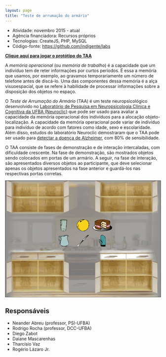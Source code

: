 ```yaml
---
layout: page
title: "Teste de arrumação do armário"
---
```


- Atividade: novembro 2015 - atual
- Agência financiadora: Recursos próprios
- Tecnologias: CreateJS, PHP, MySQL
- Código-fonte: <https://github.com/indigente/labs>

**[Clique aqui para jogar o protótipo do TAA](https://indigente.github.io/labs/taa-adulto)**

A *memória operacional* (ou *memória de trabalho*) é a capacidade que um indivíduo tem de reter informações por curtos períodos. É essa a memória que usamos, por exemplo, ao gravamos temporariamente um número de telefone antes de discá-lo. Uma das componentes dessa memória é a alça visuoespacial, que se refere à habilidade de processar informações sobre a disposição dos objetos no espaço.

O *Teste de Arrumação do Armário* (TAA) é um teste neuropsicológico desenvolvido no [Laboratório de Pesquisa em Neuropsicologia Clínica e Cognitiva da UFBA (Neuroclic)](https://www.facebook.com/neuroclic/) que pode ser usado para avaliar a capacidade da memória operacional dos indivíduos para a alocação objeto-localização. A capacidade da memória operacional pode variar de indivíduo para indivíduo de acordo com fatores como idade, sexo e escolaridade. Além disso, estudos do laboratório Neuroclic demostraram que o TAA pode ser usado para [detectar a doença de Alzheimer](http://www.pospsi.ufba.br/andr%E9a_tourinho.pdf), com 80% de sensibilidade.

O TAA consiste de fases de demonstração e de interação intercaladas, com dificuldade crescente. Na fase de demonstração, são mostrados objetos sendo colocados em portas de um armário. A seguir, na fase de interação, são apresentados diversos objetos ao participante, que deve selecionar apenas os objetos apresentados na fase anterior e guardá-los nas respectivas portas corretas.

![Tela do Teste de Arrumação do Armário](/images/taa.png)

## Responsáveis

- Neander Abreu (professor, PSI-UFBA)
- Rodrigo Rocha (professor, DCC-UFBA)
- Diego Zabot
- Daiane Mascarenhas
- Tharcísio Vaz
- Rogério Lázaro Jr.

